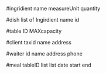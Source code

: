 #ingridient
    name
    measureUnit
    quantity

#dish
    list of Ingirdient
    name
    id

#table
    ID
    MAXcapacity

#client
    taxid
    name
    address
    
#waiter
    id
    name
    address
    phone

#meal
    tableID
    list<dishes>
    list<quantity>
    date
    start
    end




